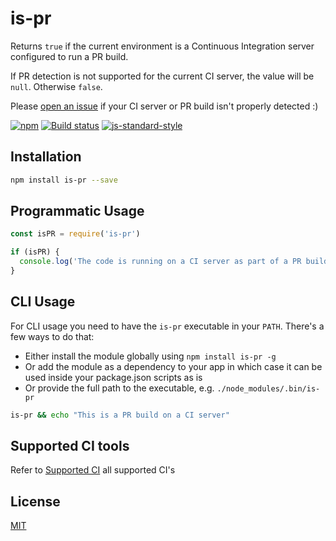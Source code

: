 # is-pr

Returns `true` if the current environment is a Continuous Integration
server configured to run a PR build.

If PR detection is not supported for the current CI server, the value
will be `null`. Otherwise `false`.

Please [open an issue](https://github.com/watson/ci-info/issues) if your
CI server or PR build isn't properly detected :)

[![npm](https://img.shields.io/npm/v/is-pr.svg)](https://www.npmjs.com/package/is-pr)
[![Build status](https://travis-ci.org/watson/ci-info.svg?branch=master)](https://travis-ci.org/watson/is-pr)
[![js-standard-style](https://img.shields.io/badge/code%20style-standard-brightgreen.svg?style=flat)](https://github.com/feross/standard)

## Installation

```bash
npm install is-pr --save
```

## Programmatic Usage

```js
const isPR = require('is-pr')

if (isPR) {
  console.log('The code is running on a CI server as part of a PR build')
}
```

## CLI Usage

For CLI usage you need to have the `is-pr` executable in your `PATH`.
There's a few ways to do that:

- Either install the module globally using `npm install is-pr -g`
- Or add the module as a dependency to your app in which case it can be
  used inside your package.json scripts as is
- Or provide the full path to the executable, e.g.
  `./node_modules/.bin/is-pr`

```bash
is-pr && echo "This is a PR build on a CI server"
```

## Supported CI tools

Refer to [Supported CI](https://github.com/watson/ci-info/blob/master/SUPPORTED_CI.md) all supported CI's

## License

[MIT](https://github.com/watson/ci-info/blob/master/LICENSE)
